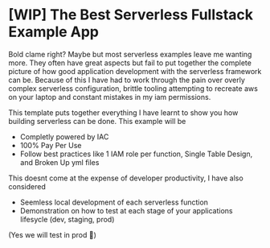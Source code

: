 # [WIP] The Best Serverless Fullstack Example App

Bold clame right? Maybe but most serverless examples leave me wanting more. They often have great aspects but fail to put together the complete picture of how good application development with the serverless framework can be. Because of this I have had to work through the pain over overly complex serverless configuration, brittle tooling attempting to recreate aws on your laptop and constant mistakes in my iam permissions.

This template puts together everything I have learnt to show you how building serverless can be done. This example will be

* Completly powered by IAC
* 100% Pay Per Use
* Follow best practices like 1 IAM role per function, Single Table Design, and Broken Up yml files

This doesnt come at the expense of developer productivity, I have also considered

* Seemless local development of each serverless function
* Demonstration on how to test at each stage of your applications lifesycle (dev, staging, prod)

(Yes we will test in prod 🦄)


